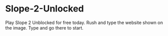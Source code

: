 # Slope-2-Unlocked
Play Slope 2 Unblocked for free today. Rush and type the website shown on the image. Type and go there to start.
